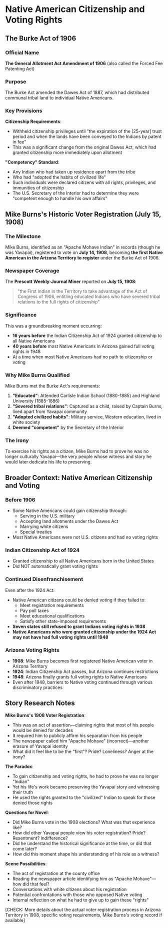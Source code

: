 # Native American Citizenship and Voting Rights

## The Burke Act of 1906

### Official Name
**The General Allotment Act Amendment of 1906** (also called the Forced Fee Patenting Act)

### Purpose
The Burke Act amended the Dawes Act of 1887, which had distributed communal tribal land to individual Native Americans.

### Key Provisions

**Citizenship Requirements**:
- Withheld citizenship privileges until "the expiration of the [25-year] trust period and when the lands have been conveyed to the Indians by patent in fee"
- This was a significant change from the original Dawes Act, which had granted citizenship more immediately upon allotment

**"Competency" Standard**:
- Any Indian who had taken up residence apart from the tribe
- Who had "adopted the habits of civilized life"
- Such individuals were declared citizens with all rights, privileges, and immunities of citizenship
- The U.S. Secretary of the Interior had to determine they were "competent enough to handle his own affairs"

## Mike Burns's Historic Voter Registration (July 15, 1908)

### The Milestone
Mike Burns, identified as an "Apache Mohave Indian" in records (though he was Yavapai), registered to vote on **July 14, 1908**, becoming **the first Native American in the Arizona Territory to register** under the Burke Act of 1906.

### Newspaper Coverage
The **Prescott Weekly-Journal Miner** reported on **July 15, 1908**:
> "the First Indian in the Territory to take advantage of the Act of Congress of 1906, entitling educated Indians who have severed tribal relations to the full rights of citizenship"

### Significance
This was a groundbreaking moment occurring:
- **16 years before** the Indian Citizenship Act of 1924 granted citizenship to all Native Americans
- **40 years before** most Native Americans in Arizona gained full voting rights in 1948
- At a time when most Native Americans had no path to citizenship or voting

### Why Mike Burns Qualified
Mike Burns met the Burke Act's requirements:
1. **"Educated"**: Attended Carlisle Indian School (1880-1885) and Highland University (1885-1886)
2. **"Severed tribal relations"**: Captured as a child, raised by Captain Burns, lived apart from Yavapai community
3. **"Adopted civilized habits"**: Military service, Western education, lived in white society
4. **Deemed "competent"** by the Secretary of the Interior

### The Irony
To exercise his rights as a citizen, Mike Burns had to prove he was no longer culturally Yavapai—the very people whose witness and story he would later dedicate his life to preserving.

## Broader Context: Native American Citizenship and Voting

### Before 1906
- Some Native Americans could gain citizenship through:
  - Serving in the U.S. military
  - Accepting land allotments under the Dawes Act
  - Marrying white citizens
  - Special treaties
- Most Native Americans were not U.S. citizens and had no voting rights

### Indian Citizenship Act of 1924
- Granted citizenship to all Native Americans born in the United States
- Did NOT automatically grant voting rights

### Continued Disenfranchisement
Even after the 1924 Act:
- Native American citizens could be denied voting if they failed to:
  - Meet registration requirements
  - Pay poll taxes
  - Meet educational qualifications
  - Satisfy other state-imposed requirements
- **Seven states still refused to grant Indians voting rights in 1938**
- **Native Americans who were granted citizenship under the 1924 Act may not have had full voting rights until 1948**

### Arizona Voting Rights
- **1908**: Mike Burns becomes first registered Native American voter in Arizona Territory
- **1924**: Indian Citizenship Act passes, but Arizona continues restrictions
- **1948**: Arizona finally grants full voting rights to Native Americans
- Even after 1948, barriers to Native voting continued through various discriminatory practices

## Story Research Notes

**Mike Burns's 1908 Voter Registration**:
- This was an act of assertion—claiming rights that most of his people would be denied for decades
- It required him to publicly affirm his separation from his people
- The newspaper called him "Apache Mohave" (incorrect)—another erasure of Yavapai identity
- What did it feel like to be the "first"? Pride? Loneliness? Anger at the irony?

**The Paradox**:
- To gain citizenship and voting rights, he had to prove he was no longer "Indian"
- Yet his life's work became preserving the Yavapai story and witnessing their truth
- He used the rights granted to the "civilized" Indian to speak for those denied those rights

**Questions for Novel**:
- Did Mike Burns vote in the 1908 elections? What was that experience like?
- How did other Yavapai people view his voter registration? Pride? Resentment? Indifference?
- Did he understand the historical significance at the time, or did that come later?
- How did this moment shape his understanding of his role as a witness?

**Scene Possibilities**:
- The act of registration at the county office
- Reading the newspaper article identifying him as "Apache Mohave"—how did that feel?
- Conversations with white citizens about his registration
- Potential confrontations with those who opposed Native voting
- Internal reflection on what he had to give up to gain these "rights"

[CHECK: More details about the actual voter registration process in Arizona Territory in 1908, specific voting requirements, Mike Burns's voting record if available]
